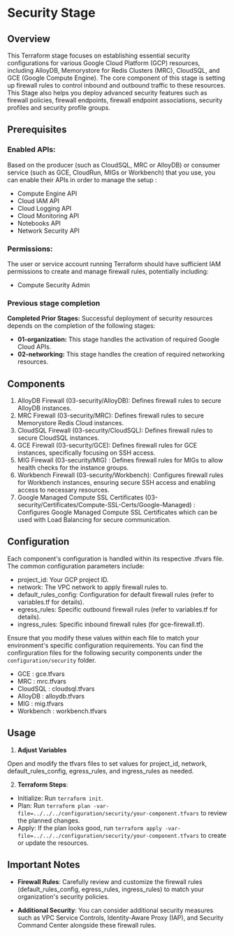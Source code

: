 # Security Stage

## Overview

This Terraform stage focuses on establishing essential security configurations for various Google Cloud Platform (GCP) resources, including AlloyDB, Memorystore for Redis Clusters (MRC), CloudSQL, and GCE (Google Compute Engine). The core component of this stage is setting up firewall rules to control inbound and outbound traffic to these resources. This Stage also helps you deploy advanced security features such as firewall policies, firewall endpoints, firewall endpoint associations, security profiles and security profile groups.

## Prerequisites

### Enabled APIs:

Based on the producer (such as CloudSQL, MRC or AlloyDB) or consumer service (such as GCE, CloudRun, MIGs or Workbench) that you use, you can enable their APIs in order to manage the setup :

- Compute Engine API
- Cloud IAM API
- Cloud Logging API
- Cloud Monitoring API
- Notebooks API
- Network Security API


### Permissions:

The user or service account running Terraform should have sufficient IAM permissions to create and manage firewall rules, potentially including:

- Compute Security Admin

### Previous stage completion

**Completed Prior Stages:** Successful deployment of security resources depends on the completion of the following stages:
  * **01-organization:** This stage handles the activation of required Google Cloud APIs.
  * **02-networking:** This stage handles the creation of required networking resources.

## Components

1. AlloyDB Firewall (03-security/AlloyDB): Defines firewall rules to secure AlloyDB instances.
2. MRC Firewall (03-security/MRC): Defines firewall rules to secure Memorystore Redis Cloud instances.
3. CloudSQL Firewall (03-security/CloudSQL): Defines firewall rules to secure CloudSQL instances.
4. GCE Firewall (03-security/GCE): Defines firewall rules for GCE instances, specifically focusing on SSH access.
5. MIG Firewall (03-security/MIG) : Defines firewall rules for MIGs to allow health checks for the instance groups.
6. Workbench Firewall (03-security/Workbench): Configures firewall rules for Workbench instances, ensuring secure SSH access and enabling access to necessary resources.
7. Google Managed Compute SSL Certificates (03-security/Certificates/Compute-SSL-Certs/Google-Managed) : Configures Google Managed Compute SSL Certificates which can be used with Load Balancing for secure communication.

## Configuration

Each component's configuration is handled within its respective .tfvars file. The common configuration parameters include:

- project_id: Your GCP project ID.
- network: The VPC network to apply firewall rules to.
- default_rules_config: Configuration for default firewall rules (refer to variables.tf for details).
- egress_rules: Specific outbound firewall rules (refer to variables.tf for details).
- ingress_rules: Specific inbound firewall rules (for gce-firewall.tf).

Ensure that you modify these values within each file to match your environment's specific configuration requirements. You can find the confirguration files for the following security components under the `configuration/security` folder.

- GCE : gce.tfvars
- MRC : mrc.tfvars
- CloudSQL : cloudsql.tfvars
- AlloyDB : alloydb.tfvars
- MIG : mig.tfvars
- Workbench : workbench.tfvars

## Usage

1. **Adjust Variables**

Open and modify the tfvars files to set values for project_id, network, default_rules_config, egress_rules, and ingress_rules as needed.

2. **Terraform Steps**:

- Initialize: Run `terraform init`.
- Plan: Run `terraform plan -var-file=../../../configuration/security/your-component.tfvars` to review the planned changes.
- Apply:  If the plan looks good, run `terraform apply -var-file=../../../configuration/security/your-component.tfvars` to create or update the resources.

## Important Notes

- **Firewall Rules**: Carefully review and customize the firewall rules (default_rules_config, egress_rules, ingress_rules) to match your organization's security policies.

- **Additional Security**: You can consider additional security measures such as VPC Service Controls, Identity-Aware Proxy (IAP), and Security Command Center alongside these firewall rules.
